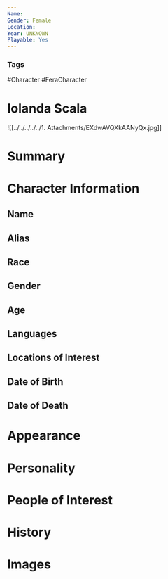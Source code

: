 ```yaml
---
Name: 
Gender: Female
Location: 
Year: UNKNOWN
Playable: Yes
---
```


### Tags
#Character #FeraCharacter 

# Iolanda Scala

![[../../../../../1. Attachments/EXdwAVQXkAANyQx.jpg]]

# Summary


# Character Information

## Name

## Alias

## Race

## Gender

## Age

## Languages

## Locations of Interest

## Date of Birth

## Date of Death

# Appearance

# Personality

# People of Interest

# History

# Images
